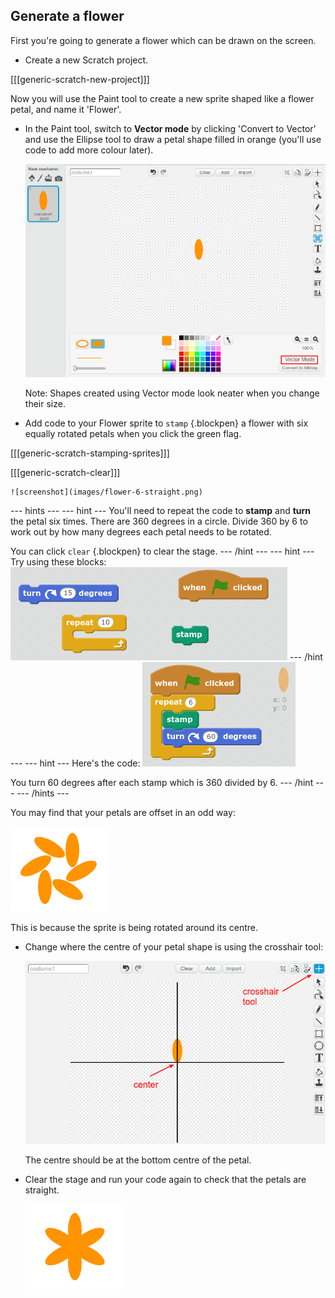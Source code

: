 ## Generate a flower

First you're going to generate a flower which can be drawn on the screen. 

+ Create a new Scratch project. 

[[[generic-scratch-new-project]]]

Now you will use the Paint tool to create a new sprite shaped like a flower petal, and name it 'Flower'. 

+ In the Paint tool, switch to **Vector mode** by clicking 'Convert to Vector' and use the Ellipse tool to draw a petal shape filled in orange (you'll use code to add more colour later). 

    ![screenshot](images/flower-petal.png)

	Note: Shapes created using Vector mode look neater when you change their size. 

+ Add code to your Flower sprite to `stamp` {.blockpen} a flower with six equally rotated petals when you click the green flag. 

[[[generic-scratch-stamping-sprites]]]

[[[generic-scratch-clear]]]

	![screenshot](images/flower-6-straight.png)

--- hints ---
--- hint ---
You'll need to repeat the code to __stamp__ and __turn__ the petal six times. 
There are 360 degrees in a circle. Divide 360 by 6 to work out by how many degrees each petal needs to be rotated. 

You can click `clear` {.blockpen} to clear the stage. 
--- /hint ---
--- hint ---
Try using these blocks:
![screenshot](images/flower-6-blocks.png)
--- /hint ---
--- hint ---
Here's the code:
![screenshot](images/flower-6-code.png)

You turn 60 degrees after each stamp which is 360 divided by 6.
--- /hint ---
--- /hints ---

You may find that your petals are offset in an odd way:

![screenshot](images/flower-6-offset.png)

This is because the sprite is being rotated around its centre. 

+ Change where the centre of your petal shape is using the crosshair tool:

	![screenshot](images/flower-crosshair.png)

	The centre should be at the bottom centre of the petal. 

+ Clear the stage and run your code again to check that the petals are straight.

	![screenshot](images/flower-6-straight.png)
	












